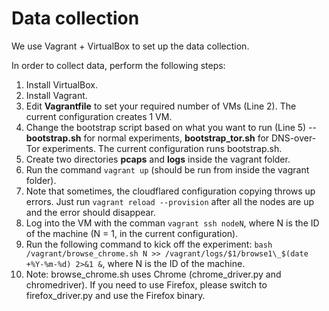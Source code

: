 # Data collection 

We use Vagrant + VirtualBox to set up the data collection. 

In order to collect data, perform the following steps:

1. Install VirtualBox.
2. Install Vagrant.
3. Edit **Vagrantfile** to set your required number of VMs (Line 2). The current configuration creates 1 VM.
4.  Change the bootstrap script based on what you want to run (Line 5) -- **bootstrap.sh** for normal experiments, **bootstrap_tor.sh** for DNS-over-Tor experiments. The current configuration runs bootstrap.sh.
5. Create two directories **pcaps** and **logs** inside the vagrant folder.
6. Run the command `vagrant up` (should be run from inside the vagrant folder).
7. Note that sometimes, the cloudflared configuration copying throws up errors. Just run `vagrant reload --provision` after all the nodes are up and the error should disappear.
8. Log into the VM with the comman `vagrant ssh nodeN`, where N is the ID of the machine (N = 1, in the current configuration). 
9. Run the following command to kick off the experiment: `bash /vagrant/browse_chrome.sh N >> /vagrant/logs/$1/browse1\_$(date +%Y-%m-%d) 2>&1 &`, where N is the ID of the machine.
10. Note: browse_chrome.sh uses Chrome (chrome_driver.py and chromedriver). If you need to use Firefox, please switch to firefox_driver.py and use the Firefox binary.

